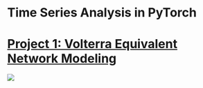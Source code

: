 # Time Series Analysis in PyTorch

# [Project 1: Volterra Equivalent Network Modeling](https://github.com/bchenley/Portfolio)

![](https://github.com/bchenley/Portfolio/blob/main/images/lvn_1input_ar.jpg)
